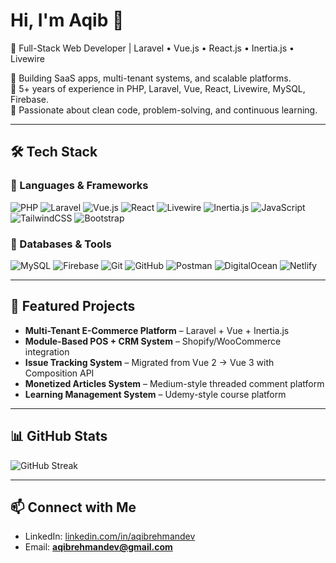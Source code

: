 # Hi, I'm Aqib 👋
🚀 Full-Stack Web Developer | Laravel • Vue.js • React.js • Inertia.js • Livewire

🔹 Building SaaS apps, multi-tenant systems, and scalable platforms.  
🔹 5+ years of experience in PHP, Laravel, Vue, React, Livewire, MySQL, Firebase.  
🔹 Passionate about clean code, problem-solving, and continuous learning.  

---

## 🛠️ Tech Stack  

### 🔹 Languages & Frameworks
![PHP](https://img.shields.io/badge/PHP-777BB4?style=for-the-badge&logo=php&logoColor=white) ![Laravel](https://img.shields.io/badge/Laravel-FF2D20?style=for-the-badge&logo=laravel&logoColor=white) ![Vue.js](https://img.shields.io/badge/Vue.js-35495E?style=for-the-badge&logo=vue.js&logoColor=4FC08D) ![React](https://img.shields.io/badge/React-20232A?style=for-the-badge&logo=react&logoColor=61DAFB) ![Livewire](https://img.shields.io/badge/Livewire-4E56A6?style=for-the-badge&logo=livewire&logoColor=white) 
![Inertia.js](https://img.shields.io/badge/Inertia.js-9553E9?style=for-the-badge&logo=inertia&logoColor=white) ![JavaScript](https://img.shields.io/badge/JavaScript-F7DF1E?style=for-the-badge&logo=javascript&logoColor=black) ![TailwindCSS](https://img.shields.io/badge/Tailwind_CSS-38B2AC?style=for-the-badge&logo=tailwind-css&logoColor=white) ![Bootstrap](https://img.shields.io/badge/Bootstrap-563D7C?style=for-the-badge&logo=bootstrap&logoColor=white)  

### 🔹 Databases & Tools
![MySQL](https://img.shields.io/badge/MySQL-005C84?style=for-the-badge&logo=mysql&logoColor=white) ![Firebase](https://img.shields.io/badge/Firebase-FFCA28?style=for-the-badge&logo=firebase&logoColor=black) ![Git](https://img.shields.io/badge/Git-F05032?style=for-the-badge&logo=git&logoColor=white) ![GitHub](https://img.shields.io/badge/GitHub-181717?style=for-the-badge&logo=github&logoColor=white) ![Postman](https://img.shields.io/badge/Postman-FF6C37?style=for-the-badge&logo=postman&logoColor=white) ![DigitalOcean](https://img.shields.io/badge/DigitalOcean-0080FF?style=for-the-badge&logo=digitalocean&logoColor=white) ![Netlify](https://img.shields.io/badge/Netlify-00C7B7?style=for-the-badge&logo=netlify&logoColor=white)  

---

## 🌟 Featured Projects
- **Multi-Tenant E-Commerce Platform** – Laravel + Vue + Inertia.js  
- **Module-Based POS + CRM System** – Shopify/WooCommerce integration  
- **Issue Tracking System** – Migrated from Vue 2 → Vue 3 with Composition API  
- **Monetized Articles System** – Medium-style threaded comment platform
- **Learning Management System** – Udemy-style course platform

---

## 📊 GitHub Stats

![GitHub Streak](https://github-readme-streak-stats.herokuapp.com/?user=aqibrehmandev&theme=tokyonight)  

---

## 📫 Connect with Me
- LinkedIn: [linkedin.com/in/aqibrehmandev](https://linkedin.com/in/aqibrehmandev)  
- Email: **aqibrehmandev@gmail.com**  
